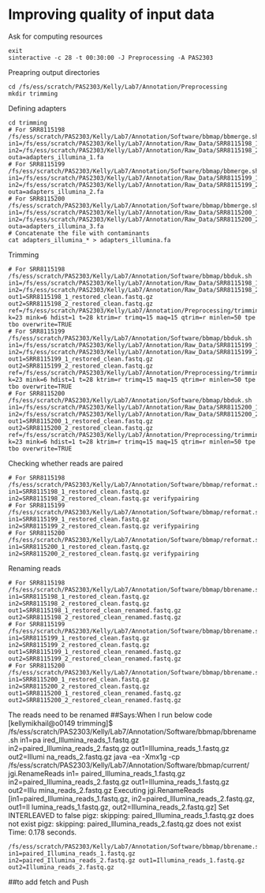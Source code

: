 # Improving quality of input data

Ask for computing resources
```
exit
sinteractive -c 28 -t 00:30:00 -J Preprocessing -A PAS2303
```

Preapring output directories
```
cd /fs/ess/scratch/PAS2303/Kelly/Lab7/Annotation/Preprocessing
mkdir trimming
```

Defining adapters
```
cd trimming
# For SRR8115198
/fs/ess/scratch/PAS2303/Kelly/Lab7/Annotation/Software/bbmap/bbmerge.sh in1=/fs/ess/scratch/PAS2303/Kelly/Lab7/Annotation/Raw_Data/SRR8115198_1_restored.fastq.gz in2=/fs/ess/scratch/PAS2303/Kelly/Lab7/Annotation/Raw_Data/SRR8115198_2_restored.fastq.gz outa=adapters_illumina_1.fa
# For SRR8115199
/fs/ess/scratch/PAS2303/Kelly/Lab7/Annotation/Software/bbmap/bbmerge.sh in1=/fs/ess/scratch/PAS2303/Kelly/Lab7/Annotation/Raw_Data/SRR8115199_1_restored.fastq.gz in2=/fs/ess/scratch/PAS2303/Kelly/Lab7/Annotation/Raw_Data/SRR8115199_2_restored.fastq.gz outa=adapters_illumina_2.fa
# For SRR8115200
/fs/ess/scratch/PAS2303/Kelly/Lab7/Annotation/Software/bbmap/bbmerge.sh in1=/fs/ess/scratch/PAS2303/Kelly/Lab7/Annotation/Raw_Data/SRR8115200_1_restored.fastq.gz in2=/fs/ess/scratch/PAS2303/Kelly/Lab7/Annotation/Raw_Data/SRR8115200_2_restored.fastq.gz outa=adapters_illumina_3.fa
# Concatenate the file with contaminants
cat adapters_illumina_* > adapters_illumina.fa
```

Trimming
```
# For SRR8115198
/fs/ess/scratch/PAS2303/Kelly/Lab7/Annotation/Software/bbmap/bbduk.sh in1=/fs/ess/scratch/PAS2303/Kelly/Lab7/Annotation/Raw_Data/SRR8115198_1_restored.fastq.gz in2=/fs/ess/scratch/PAS2303/Kelly/Lab7/Annotation/Raw_Data/SRR8115198_2_restored.fastq.gz out1=SRR8115198_1_restored_clean.fastq.gz out2=SRR8115198_2_restored_clean.fastq.gz ref=/fs/ess/scratch/PAS2303/Kelly/Lab7/Annotation/Preprocessing/trimming/adapters_illumina.fa k=23 mink=6 hdist=1 t=28 ktrim=r trimq=15 maq=15 qtrim=r minlen=50 tpe tbo overwrite=TRUE
# For SRR8115199
/fs/ess/scratch/PAS2303/Kelly/Lab7/Annotation/Software/bbmap/bbduk.sh in1=/fs/ess/scratch/PAS2303/Kelly/Lab7/Annotation/Raw_Data/SRR8115199_1_restored.fastq.gz in2=/fs/ess/scratch/PAS2303/Kelly/Lab7/Annotation/Raw_Data/SRR8115199_2_restored.fastq.gz out1=SRR8115199_1_restored_clean.fastq.gz out2=SRR8115199_2_restored_clean.fastq.gz ref=/fs/ess/scratch/PAS2303/Kelly/Lab7/Annotation/Preprocessing/trimming/adapters_illumina.fa k=23 mink=6 hdist=1 t=28 ktrim=r trimq=15 maq=15 qtrim=r minlen=50 tpe tbo overwrite=TRUE
# For SRR8115200
/fs/ess/scratch/PAS2303/Kelly/Lab7/Annotation/Software/bbmap/bbduk.sh in1=/fs/ess/scratch/PAS2303/Kelly/Lab7/Annotation/Raw_Data/SRR8115200_1_restored.fastq.gz in2=/fs/ess/scratch/PAS2303/Kelly/Lab7/Annotation/Raw_Data/SRR8115200_2_restored.fastq.gz out1=SRR8115200_1_restored_clean.fastq.gz out2=SRR8115200_2_restored_clean.fastq.gz ref=/fs/ess/scratch/PAS2303/Kelly/Lab7/Annotation/Preprocessing/trimming/adapters_illumina.fa k=23 mink=6 hdist=1 t=28 ktrim=r trimq=15 maq=15 qtrim=r minlen=50 tpe tbo overwrite=TRUE
```
Checking whether reads are paired
````
# For SRR8115198
/fs/ess/scratch/PAS2303/Kelly/Lab7/Annotation/Software/bbmap/reformat.sh in1=SRR8115198_1_restored_clean.fastq.gz in2=SRR8115198_2_restored_clean.fastq.gz verifypairing
# For SRR8115199
/fs/ess/scratch/PAS2303/Kelly/Lab7/Annotation/Software/bbmap/reformat.sh in1=SRR8115199_1_restored_clean.fastq.gz in2=SRR8115199_2_restored_clean.fastq.gz verifypairing
# For SRR8115200
/fs/ess/scratch/PAS2303/Kelly/Lab7/Annotation/Software/bbmap/reformat.sh in1=SRR8115200_1_restored_clean.fastq.gz in2=SRR8115200_2_restored_clean.fastq.gz verifypairing
````
Renaming reads
```
# For SRR8115198
/fs/ess/scratch/PAS2303/Kelly/Lab7/Annotation/Software/bbmap/bbrename.sh in1=SRR8115198_1_restored_clean.fastq.gz in2=SRR8115198_2_restored_clean.fastq.gz out1=SRR8115198_1_restored_clean_renamed.fastq.gz out2=SRR8115198_2_restored_clean_renamed.fastq.gz
# For SRR8115199
/fs/ess/scratch/PAS2303/Kelly/Lab7/Annotation/Software/bbmap/bbrename.sh in1=SRR8115199_1_restored_clean.fastq.gz in2=SRR8115199_2_restored_clean.fastq.gz out1=SRR8115199_1_restored_clean_renamed.fastq.gz out2=SRR8115199_2_restored_clean_renamed.fastq.gz
# For SRR8115200
/fs/ess/scratch/PAS2303/Kelly/Lab7/Annotation/Software/bbmap/bbrename.sh in1=SRR8115200_1_restored_clean.fastq.gz in2=SRR8115200_2_restored_clean.fastq.gz out1=SRR8115200_1_restored_clean_renamed.fastq.gz out2=SRR8115200_2_restored_clean_renamed.fastq.gz
```
The reads need to be renamed
##Says:When I run below code
[kellymikhail@o0149 trimming]$ /fs/ess/scratch/PAS2303/Kelly/Lab7/Annotation/Software/bbmap/bbrename.sh in1=pa
ired_Illumina_reads_1.fastq.gz in2=paired_Illumina_reads_2.fastq.gz out1=Illumina_reads_1.fastq.gz out2=Illumi
na_reads_2.fastq.gz
java -ea -Xmx1g -cp /fs/ess/scratch/PAS2303/Kelly/Lab7/Annotation/Software/bbmap/current/ jgi.RenameReads in1=
paired_Illumina_reads_1.fastq.gz in2=paired_Illumina_reads_2.fastq.gz out1=Illumina_reads_1.fastq.gz out2=Illu
mina_reads_2.fastq.gz
Executing jgi.RenameReads [in1=paired_Illumina_reads_1.fastq.gz, in2=paired_Illumina_reads_2.fastq.gz, out1=Il
lumina_reads_1.fastq.gz, out2=Illumina_reads_2.fastq.gz]
Set INTERLEAVED to false
pigz: skipping: paired_Illumina_reads_1.fastq.gz does not exist
pigz: skipping: paired_Illumina_reads_2.fastq.gz does not exist
Time: 0.178 seconds.
```
/fs/ess/scratch/PAS2303/Kelly/Lab7/Annotation/Software/bbmap/bbrename.sh in1=paired_Illumina_reads_1.fastq.gz in2=paired_Illumina_reads_2.fastq.gz out1=Illumina_reads_1.fastq.gz out2=Illumina_reads_2.fastq.gz
```
##to add fetch and Push
